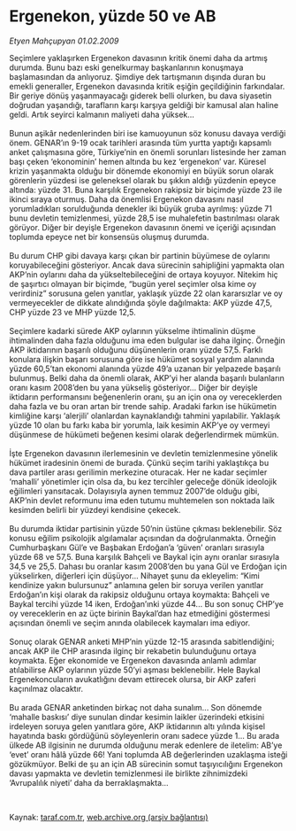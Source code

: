 # Ergenekon, yüzde 50 ve AB

*Etyen Mahçupyan 01.02.2009*

<div class="taraf_structure_2col_1zq">
<div class="margen_n">



 <p>Seçimlere yaklaşırken Ergenekon davasının kritik önemi daha da artmış durumda. Bunu bazı eski genelkurmay başkanlarının konuşmaya başlamasından da anlıyoruz. Şimdiye dek tartışmanın dışında duran bu emekli generaller, Ergenekon davasında kritik eşiğin geçildiğinin farkındalar. Bir geriye dönüş yaşanmayacağı giderek belli olurken, bu dava siyasetin doğrudan yaşandığı, tarafların karşı karşıya geldiği bir kamusal alan haline geldi. Artık seyirci kalmanın maliyeti daha yüksek... <br/><br/>Bunun aşikâr nedenlerinden biri ise kamuoyunun söz konusu davaya verdiği önem. GENAR’ın 9-19 ocak tarihleri arasında tüm yurtta yaptığı kapsamlı anket çalışmasına göre, Türkiye’nin en önemli sorunları listesinde her zaman başı çeken ‘ekonominin’ hemen altında bu kez ‘ergenekon’ var. Küresel krizin yaşanmakta olduğu bir dönemde ekonomiyi en büyük sorun olarak görenlerin yüzdesi ise geleneksel olarak bu şıkkın aldığı yüzdenin epeyce altında: yüzde 31. Buna karşılık Ergenekon rakipsiz bir biçimde yüzde 23 ile ikinci sıraya oturmuş. Daha da önemlisi Ergenekon davasını nasıl yorumladıkları sorulduğunda denekler iki büyük gruba ayrılmış: yüzde 71 bunu devletin temizlenmesi, yüzde 28,5 ise muhalefetin bastırılması olarak görüyor. Diğer bir deyişle Ergenekon davasının önemi ve içeriği açısından toplumda epeyce net bir konsensüs oluşmuş durumda. <br/><br/>Bu durum CHP gibi davaya karşı çıkan bir partinin büyümese de oylarını koruyabileceğini gösteriyor. Ancak dava sürecinin sahipliğini yapmakta olan AKP’nin oylarını daha da yükseltebileceğini de ortaya koyuyor. Nitekim hiç de şaşırtıcı olmayan bir biçimde, “bugün yerel seçimler olsa kime oy verirdiniz” sorusuna gelen yanıtlar, yaklaşık yüzde 22 olan kararsızlar ve oy vermeyecekler de dikkate alındığında şöyle dağılmakta: AKP yüzde 47,5, CHP yüzde 23 ve MHP yüzde 12,5. <br/><br/>Seçimlere kadarki sürede AKP oylarının yükselme ihtimalinin düşme ihtimalinden daha fazla olduğunu ima eden bulgular ise daha ilginç. Örneğin AKP iktidarının başarılı olduğunu düşünenlerin oranı yüzde 57,5. Farklı konulara ilişkin başarı sorusuna göre ise hükümet sosyal yardım alanında yüzde 60,5’tan ekonomi alanında yüzde 49’a uzanan bir yelpazede başarılı bulunmuş. Belki daha da önemli olarak, AKP’yi her alanda başarılı bulanların oranı kasım 2008’den bu yana yükseliş gösteriyor... Diğer bir deyişle iktidarın performansını beğenenlerin oranı, şu an için ona oy vereceklerden daha fazla ve bu oran artan bir trende sahip. Aradaki farkın ise hükümetin kimliğine karşı ‘alerjili’ olanlardan kaynaklandığı tahmini yapılabilir. Yaklaşık yüzde 10 olan bu farkı kaba bir yorumla, laik kesimin AKP’ye oy vermeyi düşünmese de hükümeti beğenen kesimi olarak değerlendirmek mümkün. <br/><br/>İşte Ergenekon davasının ilerlemesinin ve devletin temizlenmesine yönelik hükümet iradesinin önemi de burada. Çünkü seçim tarihi yaklaştıkça bu dava partiler arası gerilimin merkezine oturacak. Her ne kadar seçimler ‘mahalli’ yönetimler için olsa da, bu kez tercihler geleceğe dönük ideolojik eğilimleri yansıtacak. Dolayısıyla aynen temmuz 2007’de olduğu gibi, AKP’nin devlet reformunu ima eden tutumu muhtemelen son noktada laik kesimden belirli bir yüzdeyi kendisine çekecek. <br/><br/>Bu durumda iktidar partisinin yüzde 50’nin üstüne çıkması beklenebilir. Söz konusu eğilim psikolojik algılamalar açısından da doğrulanmakta. Örneğin Cumhurbaşkanı Gül’e ve Başbakan Erdoğan’a ‘güven’ oranları sırasıyla yüzde 68 ve 57,5. Buna karşılık Bahçeli ve Baykal için aynı oranlar sırasıyla 34,5 ve 25,5. Dahası bu oranlar kasım 2008’den bu yana Gül ve Erdoğan için yükselirken, diğerleri için düşüyor... Nihayet şunu da ekleyelim: “Kimi kendinize yakın bulursunuz” anlamına gelen bir soruya verilen yanıtlar Erdoğan’ın kişi olarak da rakipsiz olduğunu ortaya koymakta: Bahçeli ve Baykal tercihi yüzde 14 iken, Erdoğan’ınki yüzde 44... Bu son sonuç CHP’ye oy vereceklerin en az üçte birinin Baykal’dan haz etmediğini göstermesi açısından önemli ve seçim anında olabilecek kaymaları ima ediyor. <br/><br/>Sonuç olarak GENAR anketi MHP’nin yüzde 12-15 arasında sabitlendiğini; ancak AKP ile CHP arasında ilginç bir rekabetin bulunduğunu ortaya koymakta. Eğer ekonomide ve Ergenekon davasında anlamlı adımlar atılabilirse AKP oylarının yüzde 50’yi aşması beklenebilir. Hele Baykal Ergenekoncuların avukatlığını devam ettirecek olursa, bir AKP zaferi kaçınılmaz olacaktır. <br/><br/>Bu arada GENAR anketinden birkaç not daha sunalım... Son dönemde ‘mahalle baskısı’ diye sunulan dindar kesimin laikler üzerindeki etkisini irdeleyen soruya gelen yanıtlara göre, AKP iktidarının altı yılında kişisel hayatında baskı gördüğünü söyleyenlerin oranı sadece yüzde 1... Bu arada ülkede AB ilgisinin ne durumda olduğunu merak edenlere de iletelim: AB’ye ‘evet’ oranı hâlâ yüzde 66! Yani toplumda AB değerlerinden uzaklaşma isteği gözükmüyor. Belki de şu an için AB sürecinin somut taşıyıcılığını Ergenekon davası yapmakta ve devletin temizlenmesi ile birlikte zihnimizdeki ‘Avrupalılık niyeti’ daha da berraklaşmakta...</p>

<br/>


<div id="taraf_not">
</div>

</div>


</div>

Kaynak: [taraf.com.tr](http://taraf.com.tr:80/makale/3818.htm), [web.archive.org (arşiv bağlantısı)](http://web.archive.org/web/20090227115821/http://taraf.com.tr:80/makale/3818.htm)

